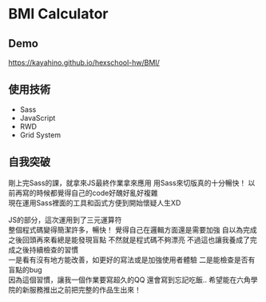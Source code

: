 # BMI Calculator

## Demo
https://kayahino.github.io/hexschool-hw/BMI/

## 使用技術
- Sass
- JavaScript
- RWD
- Grid System

## 自我突破
剛上完Sass的課，就拿來JS最終作業拿來應用 
用Sass來切版真的十分暢快！ 
以前再寫的時候都覺得自己的code好醜好亂好複雜    
現在運用Sass裡面的工具和函式方便到開始懷疑人生XD 
    
JS的部分，這次運用到了三元運算符   
整個程式碼變得簡潔許多，暢快！ 
覺得自己在邏輯方面還是需要加強 
自以為完成之後回頭再來看總是能發現盲點 
不然就是程式碼不夠漂亮 
不過這也讓我養成了完成之後持續檢查的習慣    
一是看有沒有地方能改善，如更好的寫法或是加強使用者體驗 
二是能檢查是否有盲點的bug  
因為這個習慣，讓我一個作業要寫超久的QQ 還會寫到忘記吃飯.. 
希望能在六角學院的新服務推出之前把完整的作品生出來！  